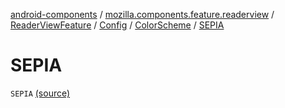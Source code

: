 [android-components](../../../../index.md) / [mozilla.components.feature.readerview](../../../index.md) / [ReaderViewFeature](../../index.md) / [Config](../index.md) / [ColorScheme](index.md) / [SEPIA](./-s-e-p-i-a.md)

# SEPIA

`SEPIA` [(source)](https://github.com/mozilla-mobile/android-components/blob/master/components/feature/readerview/src/main/java/mozilla/components/feature/readerview/ReaderViewFeature.kt#L57)